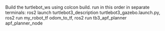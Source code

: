 Build the turtlebot_ws using colcon build. run in this order in separate terminals: ros2 launch turtlebot3_description turtlebot3_gazebo.launch.py, ros2 run my_robot_tf odom_to_tf, ros2 run tb3_apf_planner apf_planner_node
